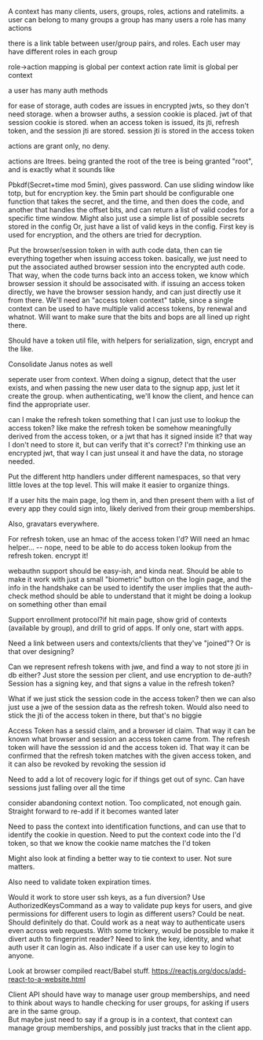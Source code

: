 A context has many clients, users, groups, roles, actions and ratelimits.
a user can belong to many groups
a group has many users
a role has many actions

there is a link table between user/group pairs, and roles.
Each user may have different roles in each group

role->action mapping is global per context
action rate limit is global per context

a user has many auth methods

for ease of storage, auth codes are issues in encrypted jwts, so they don't need storage.
when a browser auths, a session cookie is placed.  jwt of that session cookie is stored.
when an access token is issued, its jti, refresh token, and the session jti are stored.
session jti is stored in the access token

actions are grant only, no deny.

actions are ltrees.  being granted the root of the tree is being granted "root", and is exactly what it sounds like


Pbkdf(Secret+time mod 5min), gives password. Can use sliding window like totp, but for encryption key. 
the 5min part should be configurable
one function that takes the secret, and the time, and then does the code, and another that handles the offset bits, and can return a list of valid codes for a specific time window.
Might also just use a simple list of possible secrets stored in the config
Or, just have a list of valid keys in the config. First key is used for encryption, and the others are tried for decryption. 

Put the browser/session token in with auth code data, then can tie everything together when issuing access token. 
basically, we just need to put the associated authed browser session into the encrypted auth code.  That way, when the code turns back into an access token,
we know which browser session it should be associsated with.  if issuing an access token directly, we have the browser session handy, and can just directly use it from there.
We'll need an "access token context" table, since a single context can be used to have multiple valid access tokens, by renewal and whatnot.  Will want to make sure that
the bits and bops are all lined up right there.

Should have a token util file, with helpers for serialization, sign, encrypt and the like. 

Consolidate Janus notes as well


seperate user from context.  When doing a signup, detect that the user exists, and when passing the new user data to the signup app, just let it create the group.
when authenticating, we'll know the client, and hence can find the appropriate user.

can I make the refresh token something that I can just use to lookup the access token?  like make the refresh token be somehow meaningfully derived from the access token, or a jwt that has it signed inside it?  that way I don't need to store it, but can verify that it's correct?
I'm thinking use an encrypted jwt, that way I can just unseal it and have the data, no storage needed.


Put the different http handlers under different namespaces, so that very little loves at the top level.  This will make it easier to organize things. 

If a user hits the main page, log them in, and then present them with a list of every app they could sign into, likely derived from their group memberships. 

Also, gravatars everywhere. 

For refresh token, use an hmac of the access token I'd? Will need an hmac helper... -- nope, need to be able to do access token lookup from the refresh token.  encrypt it!

webauthn support should be easy-ish, and kinda neat.  Should be able to make it work with just a small "biometric" button on the login page, and the info in the handshake can be used to identify the user
implies that the auth-check method should be able to understand that it might be doing a lookup on something other than email

Support enrollment protocol?if hit main page, show grid of contexts (available by group), and drill to grid of apps. If only one, start with apps. 

Need a link between users and contexts/clients that they've "joined"?  Or is that over designing?

Can we represent refresh tokens with jwe, and find a way to not store jti in db either?  Just store the session per client, and use encryption to de-auth?
Session has a signing key, and that signs a value in the refresh token?

What if we just stick the session code in the access token?  then we can also just use a jwe of the session data as the refresh token.  Would also need to stick the jti of the access token in there, but that's no biggie

Access Token has a sessid claim, and a browser id claim.  That way it can be known what browser and session an access token came from.  The refresh token will have the sesssion id and the access token id.  That way it can be confirmed that the refresh token matches with the given access token, and it can also be revoked by revoking the session id

Need to add a lot of recovery logic for if things get out of sync.  Can have sessions just falling over all the time

consider abandoning context notion.  Too complicated, not enough gain.  Straight forward to re-add if it becomes wanted later

Need to pass the context into identification functions, and can use that to identify the cookie in question. Need to put the context code into the I'd token, so that we know the cookie name matches the I'd token

Might also look at finding a better way to tie context to user. Not sure matters. 

Also need to validate token expiration times.  

Would it work to store user ssh keys, as a fun diversion?  Use AuthorizedKeysCommand as a way to validate pup keys for users, and give permissions for different users to login as different users?  Could be neat. 
Should definitely do that. Could work as a neat way to authenticate users even across web requests.   With some trickery, would be possible to make it divert auth to fingerprint reader?
Need to link the key, identity, and what auth user it can login as. Also indicate if a user can use key to login to anyone. 

Look at browser compiled react/Babel stuff. https://reactjs.org/docs/add-react-to-a-website.html

Client API should have way to manage user group memberships, and need to think about ways to handle checking for user groups, for asking if users are in the same group.  
But maybe just need to say if a group is in a context, that context can manage group memberships, and possibly just tracks that in the client app. 
